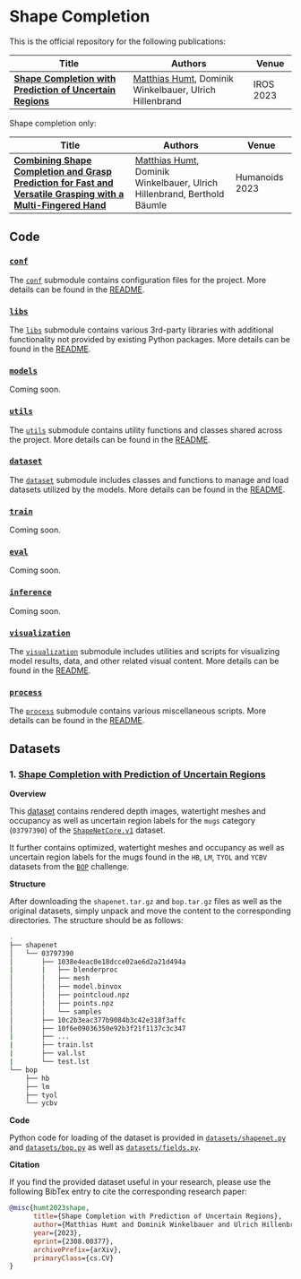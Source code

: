 # Shape Completion
This is the official repository for the following publications:

| Title | Authors | Venue |
|---|---|---|
| [**Shape Completion with Prediction of Uncertain Regions**](https://arxiv.org/abs/2308.00377) | [Matthias Humt](https://www.hummat.com/), Dominik Winkelbauer, Ulrich Hillenbrand | IROS 2023 |

Shape completion only:

| Title | Authors | Venue |
|---|---|---|
| [**Combining Shape Completion and Grasp Prediction for Fast and Versatile Grasping with a Multi-Fingered Hand**](https://dlr-alr.github.io/grasping/_pages/humanoids23.html) | [Matthias Humt](https://www.hummat.com/), Dominik Winkelbauer, Ulrich Hillenbrand, Berthold Bäumle | Humanoids 2023 |

## Code
### [`conf`](https://github.com/DLR-RM/shape-completion/tree/main/conf)

The [`conf`](https://github.com/DLR-RM/shape-completion/tree/main/conf) submodule contains configuration files for the project. More details can be found in the [README](https://github.com/DLR-RM/shape-completion/blob/main/conf/README.md).

### [`libs`](https://github.com/DLR-RM/shape-completion/tree/main/libs)

The [`libs`](https://github.com/DLR-RM/shape-completion/tree/main/libs) submodule contains various 3rd-party libraries with additional functionality not provided by existing Python packages. More details can be found in the [README](https://github.com/DLR-RM/shape-completion/blob/main/libs/README.md).

### [`models`](https://github.com/DLR-RM/shape-completion/tree/main/models)

Coming soon.

### [`utils`](https://github.com/DLR-RM/shape-completion/tree/main/utils)

The [`utils`](https://github.com/DLR-RM/shape-completion/tree/main/utils) submodule contains utility functions and classes shared across the project. More details can be found in the [README](https://github.com/DLR-RM/shape-completion/blob/main/utils/README.md).

### [`dataset`](https://github.com/DLR-RM/shape-completion/tree/main/dataset)

The [`dataset`](https://github.com/DLR-RM/shape-completion/tree/main/dataset) submodule includes classes and functions to manage and load datasets utilized by the models. More details can be found in the [README](https://github.com/DLR-RM/shape-completion/blob/main/dataset/README.md).

### [`train`](https://github.com/DLR-RM/shape-completion/tree/main/train)

Coming soon.

### [`eval`](https://github.com/DLR-RM/shape-completion/tree/main/eval)

Coming soon.

### [`inference`](https://github.com/DLR-RM/shape-completion/tree/main/inference)

Coming soon.

### [`visualization`](https://github.com/DLR-RM/shape-completion/tree/main/visualize)

The [`visualization`](https://github.com/DLR-RM/shape-completion/tree/main/visualize) submodule includes utilities and scripts for visualizing model results, data, and other related visual content. More details can be found in the [README](https://github.com/DLR-RM/shape-completion/blob/main/visualize/README.md).

### [`process`](https://github.com/DLR-RM/shape-completion/tree/main/process)

The [`process`](https://github.com/DLR-RM/shape-completion/tree/main/process) submodule contains various miscellaneous scripts. More details can be found in the [README](https://github.com/DLR-RM/shape-completion/blob/main/process/README.md).

## Datasets
### 1. [Shape Completion with Prediction of Uncertain Regions](https://zenodo.org/uploads/10284230)

**Overview**

This [dataset](https://zenodo.org/uploads/10284230) contains rendered depth images, watertight meshes and occupancy as well as uncertain region labels for the `mugs` category (`03797390`) of the [`ShapeNetCore.v1`](https://shapenet.org) dataset.

It further contains optimized, watertight meshes and occupancy as well as uncertain region labels for the mugs found in the `HB`, `LM`, `TYOL` and `YCBV` datasets from the [`BOP`](https://bop.felk.cvut.cz/datasets) challenge.

**Structure**

After downloading the `shapenet.tar.gz` and `bop.tar.gz` files as well as the original datasets, simply unpack and move the content to the corresponding directories. The structure should be as follows:
```bash
.
├── shapenet
│   └── 03797390
│       ├── 1038e4eac0e18dcce02ae6d2a21d494a
|       |   ├── blenderproc
│       │   ├── mesh
│       │   ├── model.binvox
│       │   ├── pointcloud.npz
│       │   ├── points.npz
│       │   └── samples
│       ├── 10c2b3eac377b9084b3c42e318f3affc
│       ├── 10f6e09036350e92b3f21f1137c3c347
|       ├── ...
|       ├── train.lst
|       ├── val.lst
|       └── test.lst
└── bop
    ├── hb
    ├── lm
    ├── tyol
    └── ycbv
```

**Code**

Python code for loading of the dataset is provided in [`datasets/shapenet.py`]() and [`datasets/bop.py`]() as well as [`datasets/fields.py`]().

**Citation**

If you find the provided dataset useful in your research, please use the following BibTex entry to cite the corresponding research paper:

```bibtex
@misc{humt2023shape,
      title={Shape Completion with Prediction of Uncertain Regions}, 
      author={Matthias Humt and Dominik Winkelbauer and Ulrich Hillenbrand},
      year={2023},
      eprint={2308.00377},
      archivePrefix={arXiv},
      primaryClass={cs.CV}
}
```
